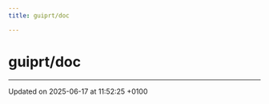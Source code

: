 ```yaml
---
title: guiprt/doc

---
```


# guiprt/doc








-------------------------------

Updated on 2025-06-17 at 11:52:25 +0100
